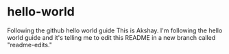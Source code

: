 # hello-world
Following the github hello world guide
This is Akshay.
I'm following the hello world guide and it's telling me to edit this README in a new branch called "readme-edits."
